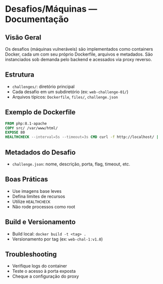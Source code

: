 # Desafios/Máquinas — Documentação

## Visão Geral
Os desafios (máquinas vulneráveis) são implementados como containers Docker, cada um com seu próprio Dockerfile, arquivos e metadados. São instanciados sob demanda pelo backend e acessados via proxy reverso.

## Estrutura
- `challenges/`: diretório principal
- Cada desafio em um subdiretório (ex: `web-challenge-01/`)
- Arquivos típicos: `Dockerfile`, `files/`, `challenge.json`

## Exemplo de Dockerfile
```dockerfile
FROM php:8.1-apache
COPY src/ /var/www/html/
EXPOSE 80
HEALTHCHECK --interval=5s --timeout=3s CMD curl -f http://localhost/ || exit 1
```

## Metadados do Desafio
- `challenge.json`: nome, descrição, porta, flag, timeout, etc.

## Boas Práticas
- Use imagens base leves
- Defina limites de recursos
- Utilize `HEALTHCHECK`
- Não rode processos como root

## Build e Versionamento
- Build local: `docker build -t <tag> .`
- Versionamento por tag (ex: `web-chal-1:v1.0`)

## Troubleshooting
- Verifique logs do container
- Teste o acesso à porta exposta
- Cheque a configuração do proxy
